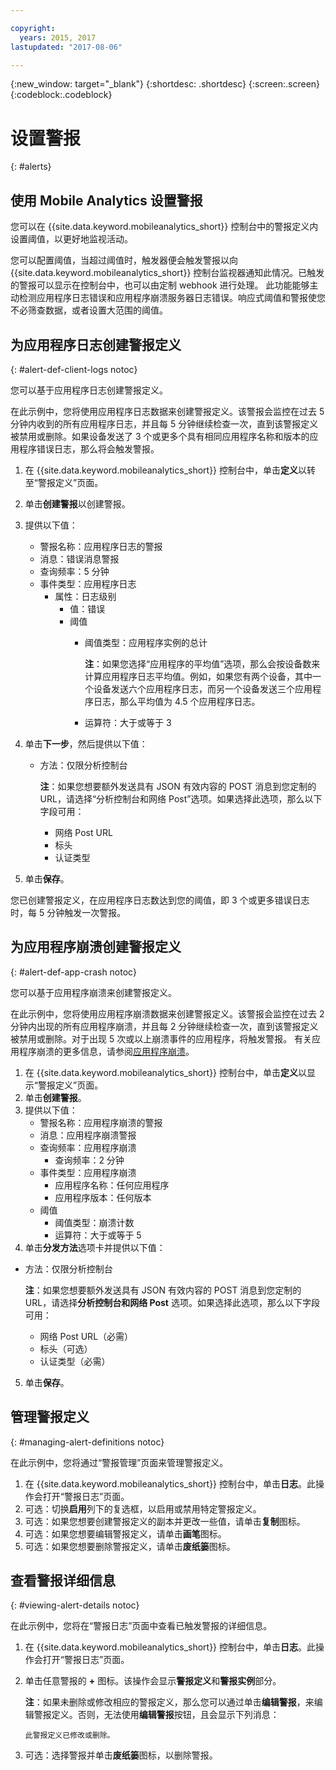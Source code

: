 ```yaml
---

copyright:
  years: 2015, 2017
lastupdated: "2017-08-06"

---
```

{:new_window: target="_blank"}
{:shortdesc: .shortdesc}
{:screen:.screen}
{:codeblock:.codeblock}

# 设置警报
{: #alerts}

## 使用 Mobile Analytics 设置警报 

您可以在 {{site.data.keyword.mobileanalytics_short}} 控制台中的警报定义内设置阈值，以更好地监视活动。

您可以配置阈值，当超过阈值时，触发器便会触发警报以向 {{site.data.keyword.mobileanalytics_short}} 控制台监视器通知此情况。已触发的警报可以显示在控制台中，也可以由定制 webhook 进行处理。<!-- This feature provides a proactive means of detecting app log errors, server log errors, extended periods of network latency, and authentication failures.--> 此功能能够主动检测应用程序日志错误和应用程序崩溃服务器日志错误。响应式阈值和警报使您不必筛查数据，或者设置大范围的阈值。

## 为应用程序日志创建警报定义
{: #alert-def-client-logs notoc}

您可以基于应用程序日志创建警报定义。

在此示例中，您将使用应用程序日志数据来创建警报定义。该警报会监控在过去 5 分钟内收到的所有应用程序日志，并且每 5 分钟继续检查一次，直到该警报定义被禁用或删除。如果设备发送了 3 个或更多个具有相同应用程序名称和版本的应用程序错误日志，那么将会触发警报。

1. 在 {{site.data.keyword.mobileanalytics_short}} 控制台中，单击**定义**以转至“警报定义”页面。
2. 单击**创建警报**以创建警报。
3. 提供以下值：
	* 警报名称：应用程序日志的警报
	* 消息：错误消息警报
	* 查询频率：5 分钟
	* 事件类型：应用程序日志
		* 属性：日志级别
			* 值：错误
			* 阈值
				* 阈值类型：应用程序实例的总计

					**注**：如果您选择“应用程序的平均值”选项，那么会按设备数来计算应用程序日志平均值。例如，如果您有两个设备，其中一个设备发送六个应用程序日志，而另一个设备发送三个应用程序日志，那么平均值为 4.5 个应用程序日志。
				* 运算符：大于或等于 3
	
	<!-- insert alert definition tab image? -->

4. 单击**下一步**，然后提供以下值：
	* 方法：仅限分析控制台

		**注**：如果您想要额外发送具有 JSON 有效内容的 POST 消息到您定制的 URL，请选择“分析控制台和网络 Post”选项。如果选择此选项，那么以下字段可用：
		* 网络 Post URL
        * 标头
        * 认证类型
5. 单击**保存**。

您已创建警报定义，在应用程序日志数达到您的阈值，即 3 个或更多错误日志时，每 5 分钟触发一次警报。

## 为应用程序崩溃创建警报定义
{: #alert-def-app-crash notoc}

您可以基于应用程序崩溃来创建警报定义。

在此示例中，您将使用应用程序崩溃数据来创建警报定义。该警报会监控在过去 2 分钟内出现的所有应用程序崩溃，并且每 2 分钟继续检查一次，直到该警报定义被禁用或删除。对于出现 5 次或以上崩溃事件的应用程序，将触发警报。
有关应用程序崩溃的更多信息，请参阅[应用程序崩溃](#app_crash)。

1. 在 {{site.data.keyword.mobileanalytics_short}} 控制台中，单击**定义**以显示“警报定义”页面。
2. 单击**创建警报**。 
3. 提供以下值：
	* 警报名称：应用程序崩溃的警报
	* 消息：应用程序崩溃警报
	* 查询频率：应用程序崩溃
		* 查询频率：2 分钟
	* 事件类型：应用程序崩溃
		* 应用程序名称：任何应用程序
		* 应用程序版本：任何版本
    * 阈值
      * 阈值类型：崩溃计数
      * 运算符：大于或等于 5
4. 单击**分发方法**选项卡并提供以下值：
  * 方法：仅限分析控制台

    **注**：如果您想要额外发送具有 JSON 有效内容的 POST 消息到您定制的 URL，请选择**分析控制台和网络 Post** 选项。如果选择此选项，那么以下字段可用：
      * 网络 Post URL（必需）
      * 标头（可选）
      * 认证类型（必需）
5. 单击**保存**。

## 管理警报定义
{: #managing-alert-definitions notoc}

在此示例中，您将通过“警报管理”页面来管理警报定义。

1. 在 {{site.data.keyword.mobileanalytics_short}} 控制台中，单击**日志**。此操作会打开“警报日志”页面。
2. 可选：切换**启用**列下的复选框，以启用或禁用特定警报定义。
3. 可选：如果您想要创建警报定义的副本并更改一些值，请单击**复制**图标。
4. 可选：如果您想要编辑警报定义，请单击**画笔**图标。
5. 可选：如果您想要删除警报定义，请单击**废纸篓**图标。

## 查看警报详细信息
{: #viewing-alert-details notoc}

在此示例中，您将在“警报日志”页面中查看已触发警报的详细信息。

1. 在 {{site.data.keyword.mobileanalytics_short}} 控制台中，单击**日志**。此操作会打开“警报日志”页面。
2. 单击任意警报的 **+** 图标。该操作会显示**警报定义**和**警报实例**部分。

    **注**：如果未删除或修改相应的警报定义，那么您可以通过单击**编辑警报**，来编辑警报定义。否则，无法使用**编辑警报**按钮，且会显示下列消息：

    `此警报定义已修改或删除。`

3. 可选：选择警报并单击**废纸篓**图标，以删除警报。


